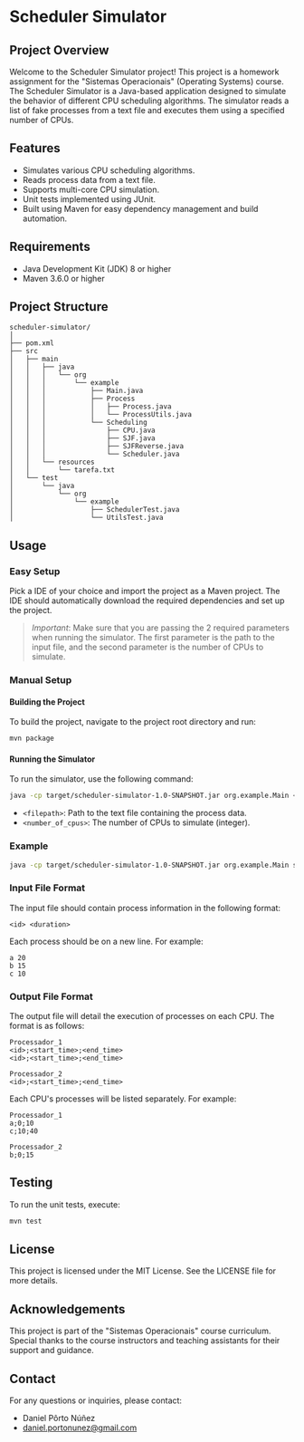 # Scheduler Simulator

## Project Overview

Welcome to the Scheduler Simulator project! This project is a homework assignment for the "Sistemas Operacionais" (Operating Systems) course. The Scheduler Simulator is a Java-based application designed to simulate the behavior of different CPU scheduling algorithms. The simulator reads a list of fake processes from a text file and executes them using a specified number of CPUs.

## Features

- Simulates various CPU scheduling algorithms.
- Reads process data from a text file.
- Supports multi-core CPU simulation.
- Unit tests implemented using JUnit.
- Built using Maven for easy dependency management and build automation.

## Requirements

- Java Development Kit (JDK) 8 or higher
- Maven 3.6.0 or higher

## Project Structure

```
scheduler-simulator/
│
├── pom.xml
├── src
│   ├── main
│   │   ├── java
│   │   │   └── org
│   │   │       └── example
│   │   │           ├── Main.java
│   │   │           ├── Process
│   │   │           │   ├── Process.java
│   │   │           │   └── ProcessUtils.java
│   │   │           └── Scheduling
│   │   │               ├── CPU.java
│   │   │               ├── SJF.java
│   │   │               ├── SJFReverse.java
│   │   │               └── Scheduler.java
│   │   └── resources
│   │       └── tarefa.txt
│   └── test
│       └── java
│           └── org
│               └── example
│                   ├── SchedulerTest.java
│                   └── UtilsTest.java
```

## Usage

### Easy Setup

Pick a IDE of your choice and import the project as a Maven project. The IDE should automatically download the required dependencies and set up the project.

> _Important_: Make sure that you are passing the 2 required parameters when running the simulator. The first parameter is the path to the input file, and the second parameter is the number of CPUs to simulate.

### Manual Setup

#### Building the Project

To build the project, navigate to the project root directory and run:

```bash
mvn package
```

#### Running the Simulator

To run the simulator, use the following command:

```bash
java -cp target/scheduler-simulator-1.0-SNAPSHOT.jar org.example.Main <filepath> <number_of_cpus>
```

- `<filepath>`: Path to the text file containing the process data.
- `<number_of_cpus>`: The number of CPUs to simulate (integer).

### Example

```bash
java -cp target/scheduler-simulator-1.0-SNAPSHOT.jar org.example.Main src/main/resources/tarefa.txt 4
```

### Input File Format

The input file should contain process information in the following format:

```
<id> <duration>
```

Each process should be on a new line. For example:

```
a 20
b 15
c 10
```

### Output File Format

The output file will detail the execution of processes on each CPU. The format is as follows:

```
Processador_1
<id>;<start_time>;<end_time>
<id>;<start_time>;<end_time>

Processador_2
<id>;<start_time>;<end_time>
```

Each CPU's processes will be listed separately. For example:

```
Processador_1
a;0;10
c;10;40

Processador_2
b;0;15
```

## Testing

To run the unit tests, execute:

```bash
mvn test
```

## License

This project is licensed under the MIT License. See the LICENSE file for more details.

## Acknowledgements

This project is part of the "Sistemas Operacionais" course curriculum. Special thanks to the course instructors and teaching assistants for their support and guidance.

## Contact

For any questions or inquiries, please contact:

- Daniel Pôrto Núñez
- daniel.portonunez@gmail.com
